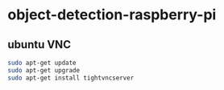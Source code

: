 # object-detection-raspberry-pi

## ubuntu VNC
``` bash
sudo apt-get update
sudo apt-get upgrade
sudo apt-get install tightvncserver
```
